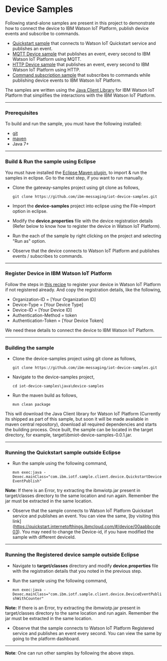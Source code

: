 Device Samples
============================================

Following stand-alone samples are present in this project to demonstrate how to connect the device to IBM Watson IoT Platform, publish device events and subscribe to commands.

* [Quickstart sample](https://github.com/ibm-messaging/iot-device-samples/blob/master/java/device-samples/src/main/java/com/ibm/iotf/sample/client/device/QuickstartDeviceEventPublish.java) that connects to Watson IoT Quickstart service and publishes an event.
* [MQTT Device sample](https://github.com/ibm-messaging/iot-device-samples/blob/master/java/device-samples/src/main/java/com/ibm/iotf/sample/client/device/DeviceEventPublishWithCounter.java) that publishes an event, every second to IBM Watson IoT Platform using MQTT.
* [HTTP Device sample](https://github.com/ibm-messaging/iot-device-samples/blob/master/java/device-samples/src/main/java/com/ibm/iotf/sample/client/device/HttpDeviceEventPublish.java) that publishes an event, every second to IBM Watson IoT Platform using HTTP.
* [Command subscription sample](https://github.com/ibm-messaging/iot-scalable-application-samples/blob/master/java/ibmiot-shared-subscription-sample/src/main/java/com/ibm/iotf/sample/client/device/DeviceEventPublishWithCounter.java) that subscribes to commands while publishing device events to IBM Watson IoT Platform.

The samples are written using the [Java Client Library](https://github.com/ibm-messaging/iot-java) for IBM Watson IoT Platform that simplifies the interactions with the IBM Watson IoT Platform.

----

### Prerequisites
To build and run the sample, you must have the following installed:

* [git](https://git-scm.com/)
* [maven](https://maven.apache.org/download.cgi)
* Java 7+

----

### Build & Run the sample using Eclipse

You must have installed the [Eclipse Maven plugin](http://www.eclipse.org/m2e/), to import & run the samples in eclipse. Go to the next step, if you want to run manually.

* Clone the gateway-samples project using git clone as follows,

    `git clone https://github.com/ibm-messaging/iot-device-samples.git`
    
* Import the **device-samples** project into eclipse using the File->Import option in eclipse.

* Modify the **device.properties** file with the device registration details (Refer below to know how to register the device in Watson IoT Platform).

* Run the each of the sample by right clicking on the project and selecting "Run as" option.

* Observe that the device connects to Watson IoT Platform and publishes events / subscribes to commands.

----

### Register Device in IBM Watson IoT Platform

Follow the steps in [this recipe](https://developer.ibm.com/recipes/tutorials/how-to-register-devices-in-ibm-iot-foundation/) to register your device in Watson IoT Platform if not registered already. And copy the registration details, like the following,

* Organization-ID = [Your Organization ID]
* Device-Type = [Your Device Type]
* Device-ID = [Your Device ID]
* Authentication-Method = token
* Authentication-Token = [Your Device Token]

We need these details to connect the device to IBM Watson IoT Platform.

----

### Building the sample

* Clone the device-samples project using git clone as follows,
   
    `git clone https://github.com/ibm-messaging/iot-device-samples.git`
    
* Navigate to the device-samples project, 

    `cd iot-device-samples\java\device-samples`
    
* Run the maven build as follows,

    `mvn clean package`
    
This will download the Java Client library for Watson IoT Platform (Currently its shipped as part of this sample, but soon it will be made available in maven central repository), download all required dependencies and starts the building process. Once built, the sample can be located in the target directory, for example, target\ibmiot-device-samples-0.0.1.jar.

----

### Running the Quickstart sample outside Eclipse

* Run the sample using the following command,

    `mvn exec:java -Dexec.mainClass="com.ibm.iotf.sample.client.device.QuickstartDeviceEventPublish"`

**Note:** If there is an Error, try extracting the ibmwiotp.jar present in target/classes directory to the same location and run again. Remember the jar must be extracted in the same location. 

* Observe that the sample connects to Watson IoT Platform Quickstart service and publishes an event. You can view the same, [by visiting this link] (https://quickstart.internetofthings.ibmcloud.com/#/device/00aabbccde03). You may need to change the Device-id, if you have modified the sample with different deviceId.

----

### Running the Registered device sample outside Eclipse

* Navigate to **target/classes** directory and modify **device.properties** file with the registration details that you noted in the previous step.

* Run the sample using the following command,

    `mvn exec:java -Dexec.mainClass="com.ibm.iotf.sample.client.device.DeviceEventPublishWithCounter"`

**Note:** If there is an Error, try extracting the ibmwiotp.jar present in target/classes directory to the same location and run again. Remember the jar must be extracted in the same location. 

* Observe that the sample connects to Watson IoT Platform Registered service and publishes an event every second. You can view the same by going to the platform dashboard.

----

**Note**: One can run other samples by following the above steps.
